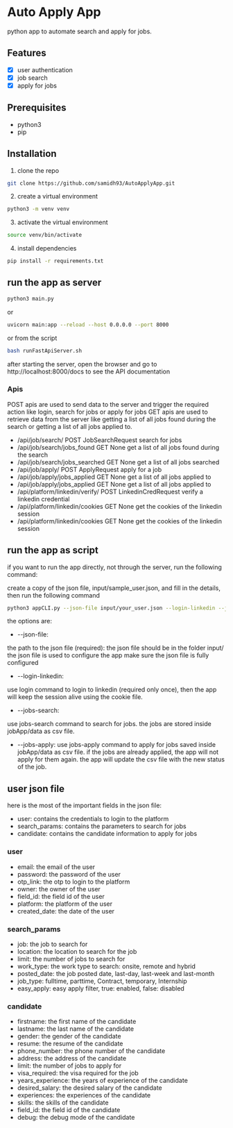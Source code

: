 # Auto Apply App
python app to automate search and apply for jobs. 

## Features
- [x] user authentication 
- [x] job search 
- [x] apply for jobs

## Prerequisites
- python3
- pip


## Installation
1. clone the repo
```bash
git clone https://github.com/samidh93/AutoApplyApp.git
```
2. create a virtual environment
```bash
python3 -m venv venv
```
3. activate the virtual environment
```bash
source venv/bin/activate
```    
4. install dependencies
```bash
pip install -r requirements.txt
```

## run the app as server
```bash
python3 main.py
```
or 
```bash
uvicorn main:app --reload --host 0.0.0.0 --port 8000
```
or from the script
```bash
bash runFastApiServer.sh
```
after starting the server, open the browser and go to http://localhost:8000/docs to see the API documentation

### Apis
POST apis are used to send data to the server and trigger the required action like login, search for jobs or apply for jobs
GET apis are used to retrieve data from the server like getting a list of all jobs found during the search or getting a list of all jobs applied to.

- /api/job/search/  POST  JobSearchRequest  search for jobs
- /api/job/search/jobs_found  GET  None  get a list of all jobs found during the search
- /api/job/search/jobs_searched  GET  None  get a list of all jobs searched 
- /api/job/apply/  POST  ApplyRequest  apply for a job
- /api/job/apply/jobs_applied  GET  None  get a list of all jobs applied to
- /api/job/apply/jobs_applied  GET  None  get a list of all jobs applied to
- /api/platform/linkedin/verify/  POST  LinkedinCredRequest  verify a linkedin credential
- /api/platform/linkedin/cookies  GET  None  get the cookies of the linkedin session
- /api/platform/linkedin/cookies  GET  None  get the cookies of the linkedin session

## run the app as script
if you want to run the app directly, not through the server, run the following command:

create a copy of the json file, input/sample_user.json, and fill in the details, then run the following command
```bash
python3 appCLI.py --json-file input/your_user.json --login-linkedin --jobs-search --jobs-apply
```
the options are:
- --json-file: 

the path to the json file (required):
the json file should be in the folder input/
the json file is used to configure the app
make sure the json file is fully configured
- --login-linkedin: 

use login command to login to linkedin (required only once), then the app will keep the session alive using the cookie file.
- --jobs-search: 

use jobs-search command to search for jobs. the jobs are stored inside jobApp/data as csv file. 
- --jobs-apply: 
use jobs-apply command to apply for jobs saved inside jobApp/data as csv file. if the jobs are already applied, the app will not apply for them again. the app will update the csv file with the new status of the job.

## user json file
here is the most of the important fields in the json file:
- user: contains the credentials to login to the platform
- search_params: contains the parameters to search for jobs
- candidate: contains the candidate information to apply for jobs

### user
- email: the email of the user
- password: the password of the user
- otp_link: the otp to login to the platform
- owner: the owner of the user
- field_id: the field id of the user
- platform: the platform of the user
- created_date: the date of the user

### search_params
- job: the job to search for
- location: the location to search for the job
- limit: the number of jobs to search for
- work_type: the work type to search: onsite, remote and hybrid
- posted_date: the job posted date, last-day, last-week and last-month
- job_type:  fulltime, parttime, Contract, temporary, Internship
- easy_apply: easy apply filter, true: enabled, false: disabled

### candidate
- firstname: the first name of the candidate
- lastname: the last name of the candidate
- gender: the gender of the candidate
- resume: the resume of the candidate
- phone_number: the phone number of the candidate
- address: the address of the candidate
- limit: the number of jobs to apply for
- visa_required: the visa required for the job
- years_experience: the years of experience of the candidate
- desired_salary: the desired salary of the candidate
- experiences: the experiences of the candidate
- skills: the skills of the candidate
- field_id: the field id of the candidate
- debug: the debug mode of the candidate
